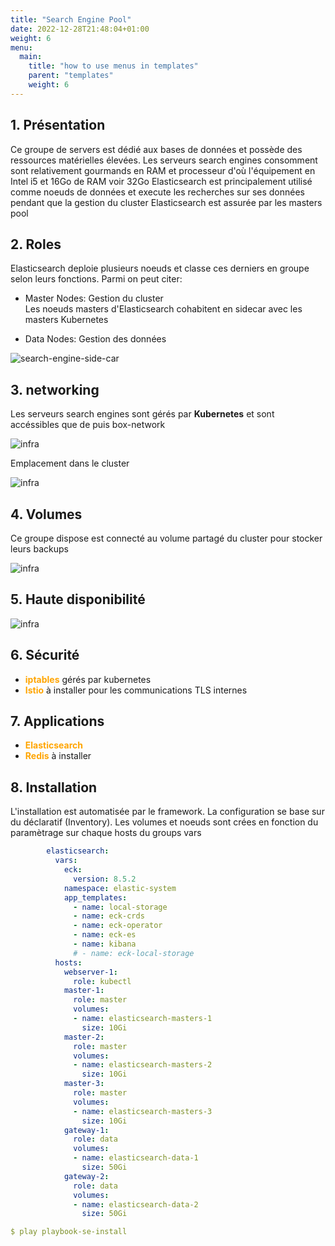 ```yaml
---
title: "Search Engine Pool"
date: 2022-12-28T21:48:04+01:00
weight: 6
menu:
  main:
    title: "how to use menus in templates"
    parent: "templates"
    weight: 6
---
```


## 1. Présentation
Ce groupe de servers est dédié aux bases de données et possède des ressources matérielles élevées.
Les serveurs search engines consomment sont relativement gourmands en RAM et processeur d'où l'équipement en Intel i5 et 16Go de RAM voir 32Go
Elasticsearch est principalement utilisé comme noeuds de données et execute les recherches sur ses données pendant que la gestion du cluster Elasticsearch est assurée par les masters pool

## 2. Roles
Elasticsearch deploie plusieurs noeuds et classe ces derniers en groupe selon leurs fonctions. Parmi on peut citer:
- Master Nodes: Gestion du cluster\
  Les noeuds masters d'Elasticsearch cohabitent en sidecar avec les masters Kubernetes

- Data Nodes: Gestion des données

![search-engine-side-car](images/infra/search-engines/search-engine-side-car.png)

## 3. networking
Les serveurs search engines sont gérés par **Kubernetes** et sont accéssibles que de puis box-network

![infra](images/infra/search-engines/se-1.png)

Emplacement dans le cluster

![infra](images/search-engine-position.png)

## 4. Volumes
Ce groupe dispose est connecté au volume partagé du cluster pour stocker leurs backups

![infra](images/search-engine-volume.png)

## 5. Haute disponibilité

![infra](images/search-engine-ha.png)

## 6. Sécurité
- <span style="color:orange;font-weight:Bold">iptables</span> gérés par kubernetes
- <span style="color:orange;font-weight:Bold">Istio</span> à installer pour les communications TLS internes

## 7. Applications
- <span style="color:orange;font-weight:Bold">Elasticsearch</span>
- <span style="color:orange;font-weight:Bold">Redis</span> à installer

## 8. Installation
L'installation est automatisée par le framework. La configuration se base sur du déclaratif (Inventory). Les volumes et noeuds sont crées en fonction du paramètrage sur chaque hosts du groups vars

``` yaml
        elasticsearch:
          vars:
            eck:
              version: 8.5.2
            namespace: elastic-system
            app_templates:
              - name: local-storage
              - name: eck-crds
              - name: eck-operator
              - name: eck-es
              - name: kibana
              # - name: eck-local-storage
          hosts:
            webserver-1:
              role: kubectl
            master-1:
              role: master
              volumes:
              - name: elasticsearch-masters-1
                size: 10Gi
            master-2:
              role: master
              volumes:
              - name: elasticsearch-masters-2
                size: 10Gi
            master-3:
              role: master
              volumes:
              - name: elasticsearch-masters-3
                size: 10Gi
            gateway-1:
              role: data
              volumes:
              - name: elasticsearch-data-1
                size: 50Gi
            gateway-2:
              role: data
              volumes:
              - name: elasticsearch-data-2
                size: 50Gi
```

``` yaml
$ play playbook-se-install
```